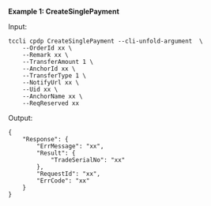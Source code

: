 **Example 1: CreateSinglePayment**



Input: 

```
tccli cpdp CreateSinglePayment --cli-unfold-argument  \
    --OrderId xx \
    --Remark xx \
    --TransferAmount 1 \
    --AnchorId xx \
    --TransferType 1 \
    --NotifyUrl xx \
    --Uid xx \
    --AnchorName xx \
    --ReqReserved xx
```

Output: 
```
{
    "Response": {
        "ErrMessage": "xx",
        "Result": {
            "TradeSerialNo": "xx"
        },
        "RequestId": "xx",
        "ErrCode": "xx"
    }
}
```

